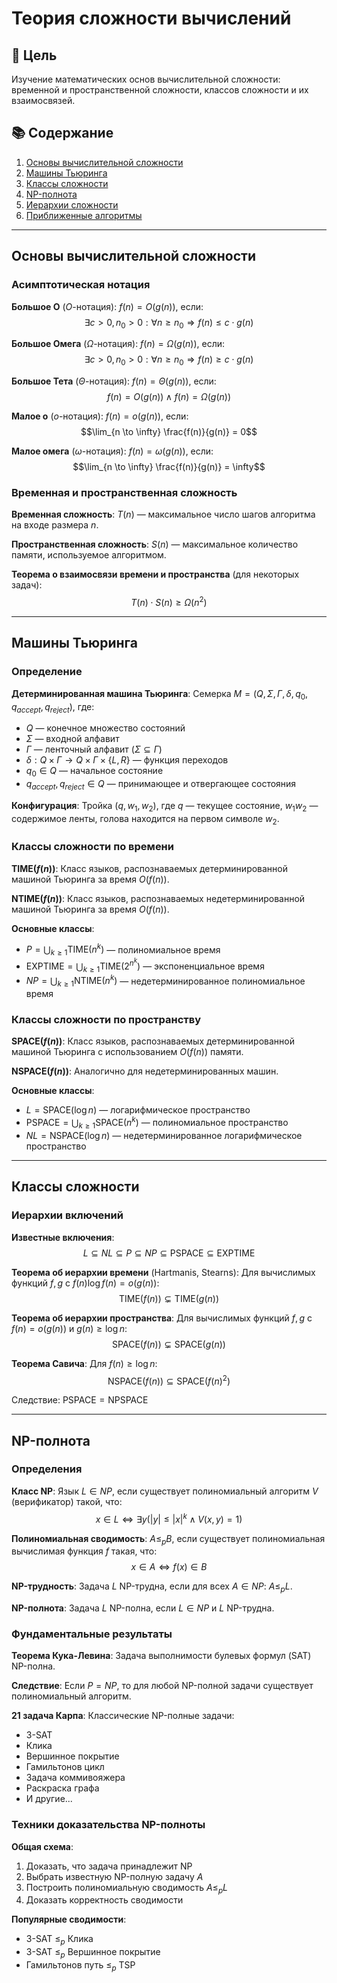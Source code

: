 # Теория сложности вычислений

## 🎯 Цель

Изучение математических основ вычислительной сложности: временной и пространственной сложности, классов сложности и их взаимосвязей.

## 📚 Содержание

1. [Основы вычислительной сложности](#основы-вычислительной-сложности)
2. [Машины Тьюринга](#машины-тьюринга)
3. [Классы сложности](#классы-сложности)
4. [NP-полнота](#np-полнота)
5. [Иерархии сложности](#иерархии-сложности)
6. [Приближенные алгоритмы](#приближенные-алгоритмы)

---

## Основы вычислительной сложности

### Асимптотическая нотация

**Большое О** ($O$-нотация): $f(n) = O(g(n))$, если:
$$\exists c > 0, n_0 > 0: \forall n \geq n_0 \Rightarrow f(n) \leq c \cdot g(n)$$

**Большое Омега** ($\Omega$-нотация): $f(n) = \Omega(g(n))$, если:
$$\exists c > 0, n_0 > 0: \forall n \geq n_0 \Rightarrow f(n) \geq c \cdot g(n)$$

**Большое Тета** ($\Theta$-нотация): $f(n) = \Theta(g(n))$, если:
$$f(n) = O(g(n)) \land f(n) = \Omega(g(n))$$

**Малое о** ($o$-нотация): $f(n) = o(g(n))$, если:
$$\lim_{n \to \infty} \frac{f(n)}{g(n)} = 0$$

**Малое омега** ($\omega$-нотация): $f(n) = \omega(g(n))$, если:
$$\lim_{n \to \infty} \frac{f(n)}{g(n)} = \infty$$

### Временная и пространственная сложность

**Временная сложность**: $T(n)$ — максимальное число шагов алгоритма на входе размера $n$.

**Пространственная сложность**: $S(n)$ — максимальное количество памяти, используемое алгоритмом.

**Теорема о взаимосвязи времени и пространства** (для некоторых задач):
$$T(n) \cdot S(n) \geq \Omega(n^2)$$

---

## Машины Тьюринга

### Определение

**Детерминированная машина Тьюринга**: Семерка $M = (Q, \Sigma, \Gamma, \delta, q_0, q_{accept}, q_{reject})$, где:
- $Q$ — конечное множество состояний
- $\Sigma$ — входной алфавит
- $\Gamma$ — ленточный алфавит ($\Sigma \subseteq \Gamma$)
- $\delta: Q \times \Gamma \to Q \times \Gamma \times \{L, R\}$ — функция переходов
- $q_0 \in Q$ — начальное состояние
- $q_{accept}, q_{reject} \in Q$ — принимающее и отвергающее состояния

**Конфигурация**: Тройка $(q, w_1, w_2)$, где $q$ — текущее состояние, $w_1w_2$ — содержимое ленты, голова находится на первом символе $w_2$.

### Классы сложности по времени

**TIME$(f(n))$**: Класс языков, распознаваемых детерминированной машиной Тьюринга за время $O(f(n))$.

**NTIME$(f(n))$**: Класс языков, распознаваемых недетерминированной машиной Тьюринга за время $O(f(n))$.

**Основные классы**:
- $P = \bigcup_{k \geq 1} \text{TIME}(n^k)$ — полиномиальное время
- $\text{EXPTIME} = \bigcup_{k \geq 1} \text{TIME}(2^{n^k})$ — экспоненциальное время
- $NP = \bigcup_{k \geq 1} \text{NTIME}(n^k)$ — недетерминированное полиномиальное время

### Классы сложности по пространству

**SPACE$(f(n))$**: Класс языков, распознаваемых детерминированной машиной Тьюринга с использованием $O(f(n))$ памяти.

**NSPACE$(f(n))$**: Аналогично для недетерминированных машин.

**Основные классы**:
- $L = \text{SPACE}(\log n)$ — логарифмическое пространство
- $\text{PSPACE} = \bigcup_{k \geq 1} \text{SPACE}(n^k)$ — полиномиальное пространство
- $NL = \text{NSPACE}(\log n)$ — недетерминированное логарифмическое пространство

---

## Классы сложности

### Иерархии включений

**Известные включения**:
$$L \subseteq NL \subseteq P \subseteq NP \subseteq \text{PSPACE} \subseteq \text{EXPTIME}$$

**Теорема об иерархии времени** (Hartmanis, Stearns): Для вычислимых функций $f, g$ с $f(n) \log f(n) = o(g(n))$:
$$\text{TIME}(f(n)) \subsetneq \text{TIME}(g(n))$$

**Теорема об иерархии пространства**: Для вычислимых функций $f, g$ с $f(n) = o(g(n))$ и $g(n) \geq \log n$:
$$\text{SPACE}(f(n)) \subsetneq \text{SPACE}(g(n))$$

**Теорема Савича**: Для $f(n) \geq \log n$:
$$\text{NSPACE}(f(n)) \subseteq \text{SPACE}(f(n)^2)$$

Следствие: $\text{PSPACE} = \text{NPSPACE}$

---

## NP-полнота

### Определения

**Класс NP**: Язык $L \in NP$, если существует полиномиальный алгоритм $V$ (верификатор) такой, что:
$$x \in L \Leftrightarrow \exists y (|y| \leq |x|^k \land V(x, y) = 1)$$

**Полиномиальная сводимость**: $A \leq_p B$, если существует полиномиальная вычислимая функция $f$ такая, что:
$$x \in A \Leftrightarrow f(x) \in B$$

**NP-трудность**: Задача $L$ NP-трудна, если для всех $A \in NP$: $A \leq_p L$.

**NP-полнота**: Задача $L$ NP-полна, если $L \in NP$ и $L$ NP-трудна.

### Фундаментальные результаты

**Теорема Кука-Левина**: Задача выполнимости булевых формул (SAT) NP-полна.

**Следствие**: Если $P = NP$, то для любой NP-полной задачи существует полиномиальный алгоритм.

**21 задача Карпа**: Классические NP-полные задачи:
- 3-SAT
- Клика
- Вершинное покрытие  
- Гамильтонов цикл
- Задача коммивояжера
- Раскраска графа
- И другие...

### Техники доказательства NP-полноты

**Общая схема**:
1. Доказать, что задача принадлежит NP
2. Выбрать известную NP-полную задачу $A$
3. Построить полиномиальную сводимость $A \leq_p L$
4. Доказать корректность сводимости

**Популярные сводимости**:
- 3-SAT $\leq_p$ Клика
- 3-SAT $\leq_p$ Вершинное покрытие
- Гамильтонов путь $\leq_p$ TSP 